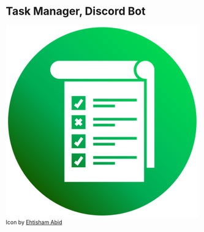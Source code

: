 # Task Manager, Discord Bot

![alt text](./icons/todo_icon2.png)
Icon by [Ehtisham Abid](https://www.flaticon.com/authors/ehtisham-abid)
